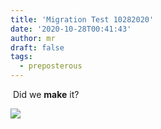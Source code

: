 ```yaml
---
title: 'Migration Test 10282020'
date: '2020-10-28T00:41:43'
author: mr
draft: false
tags:
  - preposterous
---
```

﻿  Did we **make** it?

  

![](/assets/97-image0.png)  

